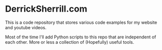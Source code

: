 # DerrickSherrill.com

This is a code repository that stores various code examples for my website and youtube videos.

Most of the time I'll add Python scripts to this repo that are independent of each other. More or less a collection of (Hopefully) useful tools. 
